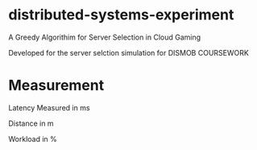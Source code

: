 # distributed-systems-experiment

A Greedy Algorithim for Server Selection in Cloud Gaming

Developed for the server selction simulation for DISMOB COURSEWORK

# Measurement

Latency Measured in ms

Distance in m

Workload in % 

